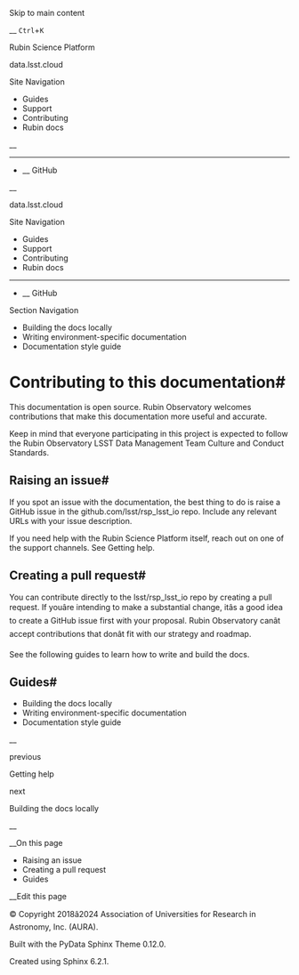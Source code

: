 Skip to main content

__ `Ctrl`+`K`

Rubin Science Platform

data.lsst.cloud 

Site Navigation 

  * Guides 
  * Support 
  * Contributing 
  * Rubin docs 



__

______

  * __ GitHub



__

data.lsst.cloud 

Site Navigation 

  * Guides 
  * Support 
  * Contributing 
  * Rubin docs 



______

  * __ GitHub



Section Navigation 

  * Building the docs locally
  * Writing environment-specific documentation
  * Documentation style guide



# Contributing to this documentation#

This documentation is open source. Rubin Observatory welcomes contributions that make this documentation more useful and accurate.

Keep in mind that everyone participating in this project is expected to follow the Rubin Observatory LSST Data Management Team Culture and Conduct Standards.

## Raising an issue#

If you spot an issue with the documentation, the best thing to do is raise a GitHub issue in the github.com/lsst/rsp_lsst_io repo. Include any relevant URLs with your issue description.

If you need help with the Rubin Science Platform itself, reach out on one of the support channels. See Getting help.

## Creating a pull request#

You can contribute directly to the lsst/rsp_lsst_io repo by creating a pull request. If youâre intending to make a substantial change, itâs a good idea to create a GitHub issue first with your proposal. Rubin Observatory canât accept contributions that donât fit with our strategy and roadmap.

See the following guides to learn how to write and build the docs.

## Guides#

  * Building the docs locally
  * Writing environment-specific documentation
  * Documentation style guide



__

previous

Getting help

next

Building the docs locally

__

__On this page

  * Raising an issue 
  * Creating a pull request 
  * Guides 



__Edit this page

© Copyright 2018â2024 Association of Universities for Research in Astronomy, Inc. (AURA).  


Built with the  PyData Sphinx Theme  0.12.0. 

Created using Sphinx 6.2.1.  

